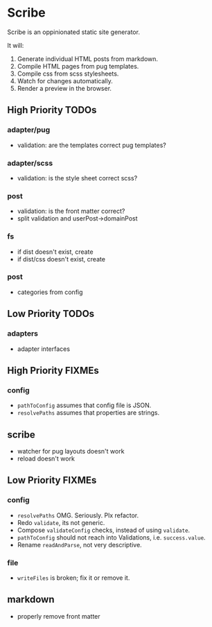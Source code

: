 # Scribe

Scribe is an oppinionated static site generator.

It will:

1. Generate individual HTML posts from markdown.
2. Compile HTML pages from pug templates.
3. Compile css from scss stylesheets.
4. Watch for changes automatically.
5. Render a preview in the browser.

## High Priority TODOs

### adapter/pug

* validation: are the templates correct pug templates?

### adapter/scss

* validation: is the style sheet correct scss?

### post

* validation: is the front matter correct?
* split validation and userPost->domainPost

### fs

* if dist doesn't exist, create
* if dist/css doesn't exist, create

### post

* categories from config

## Low Priority TODOs

### adapters

* adapter interfaces

## High Priority FIXMEs

### config

* `pathToConfig` assumes that config file is JSON.
* `resolvePaths` assumes that properties are strings.

## scribe

* watcher for pug layouts doesn't work
* reload doesn't work

## Low Priority FIXMEs

### config

* `resolvePaths` OMG. Seriously. Plx refactor.
* Redo `validate`, its not generic.
* Compose `validateConfig` checks, instead of using `validate`.
* `pathToConfig` should not reach into Validations, i.e. `success.value`.
* Rename `readAndParse`, not very descriptive.

### file

* `writeFiles` is broken; fix it or remove it.

## markdown

* properly remove front matter
